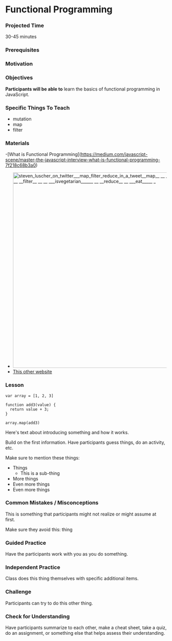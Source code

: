 # Functional Programming

### Projected Time
30-45 minutes

### Prerequisites


### Motivation


### Objectives
**Participants will be able to** learn the basics of functional programming in JavaScript.

### Specific Things To Teach
- mutation
- map
- filter

### Materials

-[What is Functional Programming[(https://medium.com/javascript-scene/master-the-javascript-interview-what-is-functional-programming-7f218c68b3a0)
- <img width="608" alt="steven_luscher_on_twitter___map_filter_reduce_in_a_tweet__map__ __ __ ___cook______ __ __ __filter__ __ __ ___isvegetarian______ __ __reduce__ __ ___eat_____ _" src="https://cloud.githubusercontent.com/assets/16581819/22812830/e2d723fe-eefb-11e6-87ed-775e2b5fd105.png">
- [This other website](otherexample.com)

### Lesson

    var array = [1, 2, 3]

    function add3(value) {
      return value + 3;
    }

    array.map(add3)

Here's text about introducing something and how it works.

Build on the first information. Have participants guess things, do an activity, etc.

Make sure to mention these things:
- Things
	- This is a sub-thing
- More things
- Even more things
- Even more things


### Common Mistakes / Misconceptions

This is something that participants might not realize or might assume at first.

Make sure they avoid this: thing


### Guided Practice

Have the participants work with you as you do something.


### Independent Practice

Class does this thing themselves with specific additional items.


### Challenge

Participants can try to do this other thing.


### Check for Understanding

Have participants summarize to each other, make a cheat sheet, take a quiz, do an assignment, or something else that helps assess their understanding.
